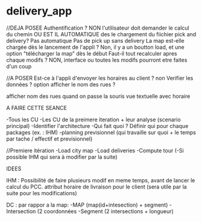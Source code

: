 # delivery_app

//DEJA POSEE
Authentification ? NON
l'utilisateur doit demander le calcul du chemin OU EST IL AUTOMATIQUE des le chargement du fiichier pick and delivery?  Pas automatique
Pas de pick up sans delivery 
La map est-elle chargée dès le lancement de l'appli ? Non, il y a un boutton load, et une option "télécharger la map" dès le début 
Faut-il tout recalculer apres chaque modifs ? NON, interface ou toutes les modifs pourront etre faites d'un coup


//A POSER
Est-ce à l'appli d'envoyer les horaires au client ? non
Verifier les données ?
option afficher le nom des rues ?

afficher nom des rues quand on passe la souris
vue textuelle avec horaire





A FAIRE CETTE SEANCE

-Tous les CU
-Les CU de la preimere iteration + leur analyse (scenario principal)
-Identifier l'architecture
-Qui fait quoi ? Définir qui pour chaque packages (ex. : IHM)
-planning previsionnel (qui travaille sur quoi + le temps par tache / effectif et previsionnel)


//Premiere itération
-Load city map
-Load deliveries
-Compute tour
(-Si possible IHM qui sera à modifier par la suite)



IDEES

IHM : Possibilité de faire plusieurs modif en meme temps, avant de lancer le calcul du PCC.
attribut horaire de livraison pour le client (sera utile par la suite pour les modifications)


DC :
par rappor a la map:
-MAP (map(id+intesection) + segment)
-Intersection (2 coordonnées
-Segment (2 intersections + longueur)
